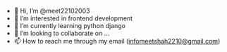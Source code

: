 - 👋 Hi, I’m @meet22102003
- 👀 I’m interested in frontend development
- 🌱 I’m currently learning python django
- 💞️ I’m looking to collaborate on ...
- 📫 How to reach me through my email (infomeetshah2210@gmail.com)

<!---
meet22102003/meet22102003 is a ✨ special ✨ repository because its `README.md` (this file) appears on your GitHub profile.
You can click the Preview link to take a look at your changes.
--->
